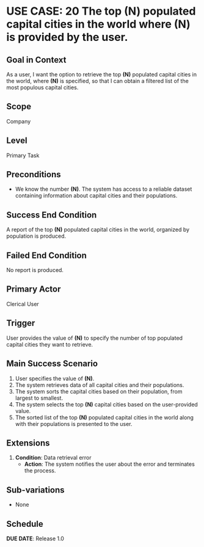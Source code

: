 # USE CASE: 20 The top **(N)** populated capital cities in the world where **(N)** is provided by the user.

## Goal in Context

As a user, I want the option to retrieve the top **(N)** populated capital cities in the world, where **(N)** is specified, so that I can obtain a filtered list of the most populous capital cities.

## Scope

Company

## Level

Primary Task

## Preconditions

- We know the number **(N)**. The system has access to a reliable dataset containing information about capital cities and their populations.

## Success End Condition

A report of the top **(N)** populated capital cities in the world, organized by population is produced.

## Failed End Condition

No report is produced.

## Primary Actor

Clerical User

## Trigger

User provides the value of **(N)** to specify the number of top populated capital cities they want to retrieve.

## Main Success Scenario

1. User specifies the value of **(N)**.
2. The system retrieves data of all capital cities and their populations.
3. The system sorts the capital cities based on their population, from largest to smallest.
4. The system selects the top **(N)** capital cities based on the user-provided value.
5. The sorted list of the top **(N)** populated capital cities in the world along with their populations is presented to the user.

## Extensions

1. **Condition**: Data retrieval error
   - **Action**: The system notifies the user about the error and terminates the process.

## Sub-variations

- None

## Schedule

**DUE DATE**: Release 1.0
